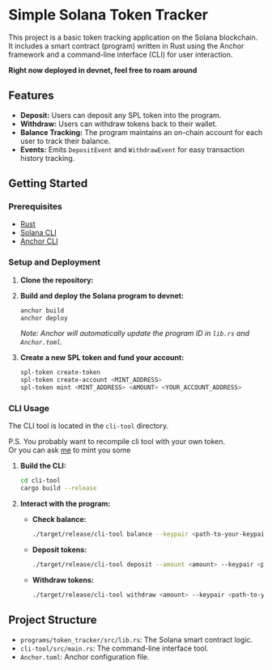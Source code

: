 # Simple Solana Token Tracker

This project is a basic token tracking application on the Solana blockchain. It includes a smart contract (program) written in Rust using the Anchor framework and a command-line interface (CLI) for user interaction.

**Right now deployed in devnet, feel free to roam around**

## Features

- **Deposit:** Users can deposit any SPL token into the program.
- **Withdraw:** Users can withdraw tokens back to their wallet.
- **Balance Tracking:** The program maintains an on-chain account for each user to track their balance.
- **Events:** Emits `DepositEvent` and `WithdrawEvent` for easy transaction history tracking.

## Getting Started

### Prerequisites

- [Rust](https://www.rust-lang.org/tools/install)
- [Solana CLI](https://docs.solana.com/cli/install-solana-cli)
- [Anchor CLI](https://book.anchor-lang.com/getting_started/installation.html)

### Setup and Deployment

1.  **Clone the repository:**

2.  **Build and deploy the Solana program to devnet:**
    ```bash
    anchor build
    anchor deploy
    ```
    *Note: Anchor will automatically update the program ID in `lib.rs` and `Anchor.toml`.*

3.  **Create a new SPL token and fund your account:**
    ```bash
    spl-token create-token
    spl-token create-account <MINT_ADDRESS>
    spl-token mint <MINT_ADDRESS> <AMOUNT> <YOUR_ACCOUNT_ADDRESS>
    ```

### CLI Usage

The CLI tool is located in the `cli-tool` directory.

P.S. You probably want to recompile cli tool with your own token.  
Or you can ask [me](https://github.com/listnt) to mint you some


1.  **Build the CLI:**
    ```bash
    cd cli-tool
    cargo build --release
    ```

2.  **Interact with the program:**

    - **Check balance:**
      ```bash
      ./target/release/cli-tool balance --keypair <path-to-your-keypair.json>
      ```

    - **Deposit tokens:**
      ```bash
      ./target/release/cli-tool deposit --amount <amount> --keypair <path-to-your-keypair.json>
      ```

    - **Withdraw tokens:**
      ```bash
      ./target/release/cli-tool withdraw <amount> --keypair <path-to-your-keypair.json>
      ```

## Project Structure

- `programs/token_tracker/src/lib.rs`: The Solana smart contract logic.
- `cli-tool/src/main.rs`: The command-line interface tool.
- `Anchor.toml`: Anchor configuration file.